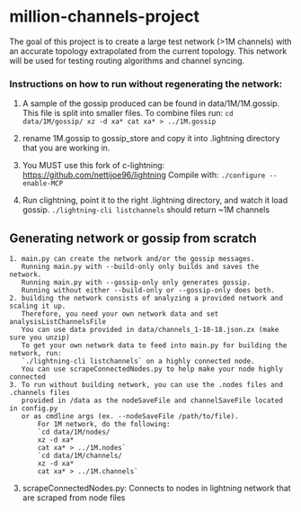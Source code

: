 # million-channels-project
The goal of this project is to create a large test network (>1M channels) with an accurate topology extrapolated from the current topology. 
This network will be used for testing routing algorithms and channel syncing.

### Instructions on how to run without regenerating the network:

1. A sample of the gossip produced can be found in data/1M/1M.gossip. 
    This file is split into smaller files. To combine files run:
    `cd data/1M/gossip/
    xz -d xa*
    cat xa* > ../1M.gossip`

2. rename 1M.gossip to gossip_store and copy it into .lightning directory that you are working in. 

3. You MUST use this fork of c-lightning: https://github.com/nettijoe96/lightning 
    Compile with:
    `./configure --enable-MCP`

4. Run clightning, point it to the right .lightning directory, and watch it load gossip. 
    `./lightning-cli listchannels` should return ~1M channels  

## Generating network or gossip from scratch

    1. main.py can create the network and/or the gossip messages. 
       Running main.py with --build-only only builds and saves the network. 
       Running main.py with --gossip-only only generates gossip. 
       Running without either --build-only or --gossip-only does both.
    2. building the network consists of analyzing a provided network and scaling it up. 
       Therefore, you need your own network data and set analysisListChannelsFile 
       You can use data provided in data/channels_1-18-18.json.zx (make sure you unzip)
       To get your own network data to feed into main.py for building the network, run:
       `./lightning-cli listchannels` on a highly connected node. 
       You can use scrapeConnectedNodes.py to help make your node highly connected
    3. To run without building network, you can use the .nodes files and .channels files 
       provided in /data as the nodeSaveFile and channelSaveFile located in config.py 
       or as cmdline args (ex. --nodeSaveFile /path/to/file). 
           For 1M network, do the following:
           `cd data/1M/nodes/
           xz -d xa*
           cat xa* > ../1M.nodes`
           `cd data/1M/channels/
           xz -d xa*
           cat xa* > ../1M.channels`
        
3. scrapeConnectedNodes.py: Connects to nodes in lightning network that are scraped from node files


